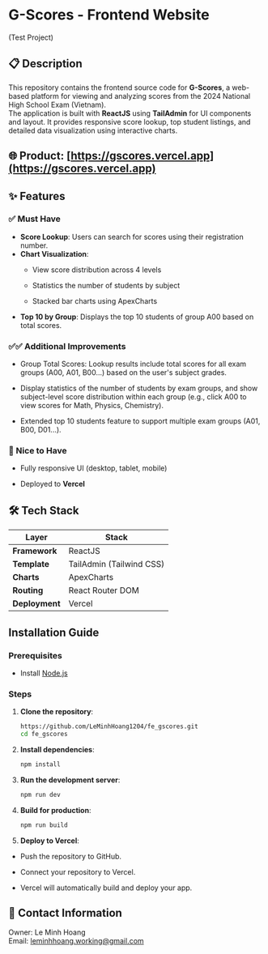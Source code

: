 # G-Scores - Frontend Website

(Test Project)

## 📋 Description

This repository contains the frontend source code for **G-Scores**, a web-based platform for viewing and analyzing scores from the 2024 National High School Exam (Vietnam).  
The application is built with **ReactJS** using **TailAdmin** for UI components and layout. It provides responsive score lookup, top student listings, and detailed data visualization using interactive charts.

## 🌐 Product: [https://gscores.vercel.app](https://gscores.vercel.app)

## ✨ Features

### ✅ Must Have

- **Score Lookup**: Users can search for scores using their registration number.
- **Chart Visualization**: 
   - View score distribution across 4 levels

  - Statistics the number of students by subject 
  - Stacked bar charts using ApexCharts
- **Top 10 by Group**: Displays the top 10 students of group A00 based on total scores.

### ✅✅  Additional Improvements

- Group Total Scores: Lookup results include total scores for all exam groups (A00, A01, B00...) based on the user's subject grades.

- Display statistics of the number of students by exam groups, and show subject-level score distribution within each group (e.g., click A00 to view scores for Math, Physics, Chemistry).
- Extended top 10 students feature to support multiple exam groups (A01, B00, D01...).

### 🌟 Nice to Have

- Fully responsive UI (desktop, tablet, mobile)

- Deployed to **Vercel**


## 🛠️ Tech Stack

| Layer          | Stack                            |
|----------------|----------------------------------|
| **Framework**  | ReactJS                          |
| **Template**   | TailAdmin (Tailwind CSS)         |
| **Charts**     | ApexCharts                       |
| **Routing**    | React Router DOM                 |
| **Deployment** | Vercel                           |


##  Installation Guide

### Prerequisites

- Install [Node.js](https://nodejs.org/)

### Steps

1. **Clone the repository**:

   ```bash
   https://github.com/LeMinhHoang1204/fe_gscores.git
   cd fe_gscores
   ```

2. **Install dependencies**:

   ```bash
   npm install
   ```

3. **Run the development server**:

   ```bash
   npm run dev
   ```

4. **Build for production**:

   ```bash
   npm run build
   ```

5. **Deploy to Vercel**:

- Push the repository to GitHub.

- Connect your repository to Vercel.

- Vercel will automatically build and deploy your app.

## 💌 Contact Information

Owner: Le Minh Hoang  
Email: leminhhoang.working@gmail.com

